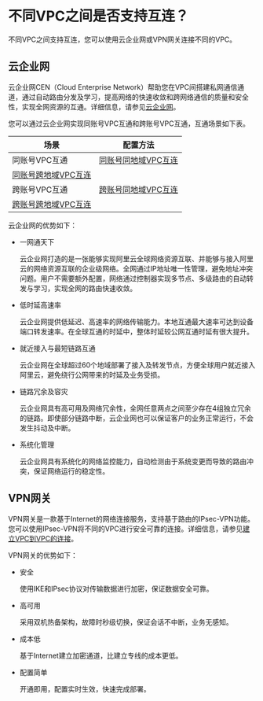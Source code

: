 # 不同VPC之间是否支持互连？

不同VPC之间支持互连，您可以使用云企业网或VPN网关连接不同的VPC。

## 云企业网

云企业网CEN（Cloud Enterprise Network）帮助您在VPC间搭建私网通信通道，通过自动路由分发及学习，提高网络的快速收敛和跨网络通信的质量和安全性，实现全网资源的互通。详细信息，请参见[云企业网]()。

您可以通过云企业网实现同账号VPC互通和跨账号VPC互通，互通场景如下表。

|场景|配置方法|
|--|----|
|同账号VPC互通|[同账号同地域VPC互连]()|
|[同账号跨地域VPC互连]()|
|跨账号VPC互通|[跨账号同地域VPC互连]()|
|[跨账号跨地域VPC互连]()|

云企业网的优势如下：

-   一网通天下

    云企业网打造的是一张能够实现阿里云全球网络资源互联、并能够与接入阿里云的网络资源互联的企业级网络。全网通过IP地址唯一性管理，避免地址冲突问题。用户不需要额外配置，网络通过控制器实现多节点、多级路由的自动转发与学习，实现全网的路由快速收敛。

-   低时延高速率

    云企业网提供低延迟、高速率的网络传输能力。本地互通最大速率可达到设备端口转发速率。在全球互通的时延中，整体时延较公网互通时延有很大提升。

-   就近接入与最短链路互通

    云企业网在全球超过60个地域部署了接入及转发节点，方便全球用户就近接入阿里云，避免绕行公网带来的时延及业务受损。

-   链路冗余及容灾

    云企业网具有高可用及网络冗余性，全网任意两点之间至少存在4组独立冗余的链路。即使部分链路中断，云企业网也可以保证客户的业务正常运行，不会发生抖动及中断。

-   系统化管理

    云企业网具有系统化的网络监控能力，自动检测由于系统变更而导致的路由冲突，保证网络运行的稳定性。


## VPN网关

VPN网关是一款基于Internet的网络连接服务，支持基于路由的IPsec-VPN功能。您可以使用IPsec-VPN将不同的VPC进行安全可靠的连接。详细信息，请参见[建立VPC到VPC的连接](/intl.zh-CN/用户指南/配置IPsec-VPN/建立VPC到VPC的连接.md)。

VPN网关的优势如下：

-   安全

    使用IKE和IPsec协议对传输数据进行加密，保证数据安全可靠。

-   高可用

    采用双机热备架构，故障时秒级切换，保证会话不中断，业务无感知。

-   成本低

    基于Internet建立加密通道，比建立专线的成本更低。

-   配置简单

    开通即用，配置实时生效，快速完成部署。


